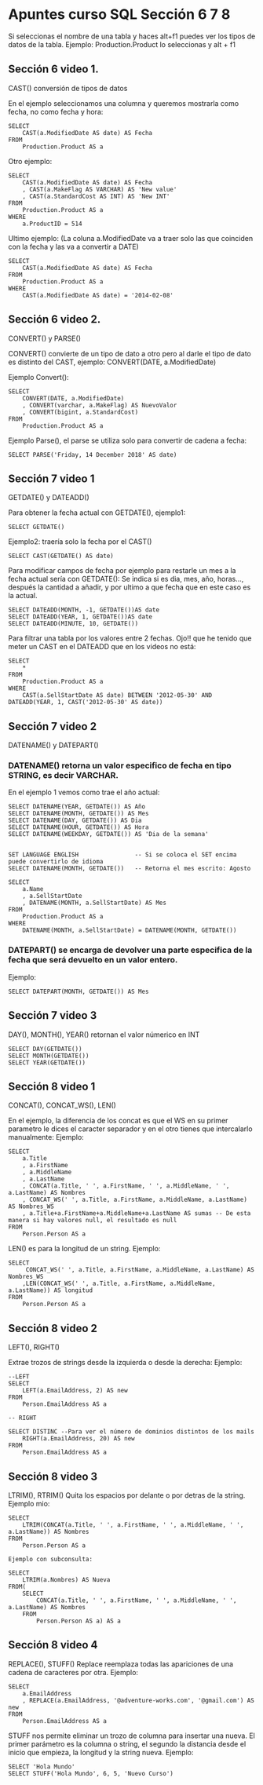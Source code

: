 # Apuntes curso SQL Sección 6 7 8

Si seleccionas el nombre de una tabla y haces alt+f1 puedes ver los tipos de datos de la tabla. Ejemplo: Production.Product lo seleccionas y alt + f1

## Sección 6 video 1.

CAST() conversión de tipos de datos

En el ejemplo seleccionamos una columna y queremos mostrarla como fecha, no como fecha y hora:
~~~
SELECT
	CAST(a.ModifiedDate AS date) AS Fecha
FROM
	Production.Product AS a
~~~
Otro ejemplo:
~~~
SELECT
	CAST(a.ModifiedDate AS date) AS Fecha
	, CAST(a.MakeFlag AS VARCHAR) AS 'New value'
	, CAST(a.StandardCost AS INT) AS 'New INT'
FROM
	Production.Product AS a
WHERE
	a.ProductID = 514
~~~
Ultimo ejemplo: (La coluna a.ModifiedDate va a traer solo las que coinciden con la fecha y las va a convertir a DATE)
~~~
SELECT
	CAST(a.ModifiedDate AS date) AS Fecha
FROM
	Production.Product AS a
WHERE
	CAST(a.ModifiedDate AS date) = '2014-02-08'
~~~
## Sección 6 video 2.

CONVERT() y PARSE()

CONVERT() convierte de un tipo de dato a otro pero al darle el tipo de dato es distinto del CAST, ejemplo: CONVERT(DATE, a.ModifiedDate)

Ejemplo Convert():
~~~
SELECT
	CONVERT(DATE, a.ModifiedDate)
	, CONVERT(varchar, a.MakeFlag) AS NuevoValor 
	, CONVERT(bigint, a.StandardCost) 
FROM
	Production.Product AS a
~~~
Ejemplo Parse(), el parse se utiliza solo para convertir de cadena a fecha:
~~~
SELECT PARSE('Friday, 14 December 2018' AS date)
~~~
## Sección 7 video 1

GETDATE() y DATEADD()

Para obtener la fecha actual con GETDATE(), ejemplo1:
~~~
SELECT GETDATE()
~~~
Ejemplo2: traería solo la fecha por el CAST()
~~~
SELECT CAST(GETDATE() AS date)
~~~
Para modificar campos de fecha por ejemplo para restarle un mes a la fecha actual sería con GETDATE():
Se indica si es dia, mes, año, horas..., después la cantidad a añadir, y por ultimo a que fecha que en este caso es la actual.
~~~
SELECT DATEADD(MONTH, -1, GETDATE())AS date
SELECT DATEADD(YEAR, 1, GETDATE())AS date
SELECT DATEADD(MINUTE, 10, GETDATE())
~~~
Para filtrar una tabla por los valores entre 2 fechas. Ojo!! que he tenido que meter un CAST en el DATEADD que en los videos no está:
~~~
SELECT
	*
FROM
	Production.Product AS a
WHERE
	CAST(a.SellStartDate AS date) BETWEEN '2012-05-30' AND DATEADD(YEAR, 1, CAST('2012-05-30' AS date))
~~~
## Sección 7 video 2

DATENAME() y DATEPART()

### DATENAME() retorna un valor especifico de fecha en tipo STRING, es decir VARCHAR.

En el ejemplo 1 vemos como trae el año actual:
~~~
SELECT DATENAME(YEAR, GETDATE()) AS Año
SELECT DATENAME(MONTH, GETDATE()) AS Mes
SELECT DATENAME(DAY, GETDATE()) AS Dia
SELECT DATENAME(HOUR, GETDATE()) AS Hora
SELECT DATENAME(WEEKDAY, GETDATE()) AS 'Dia de la semana'


SET LANGUAGE ENGLISH                -- Si se coloca el SET encima puede convertirlo de idioma 
SELECT DATENAME(MONTH, GETDATE())   -- Retorna el mes escrito: Agosto

SELECT
	a.Name
	, a.SellStartDate
	, DATENAME(MONTH, a.SellStartDate) AS Mes
FROM
	Production.Product AS a
WHERE
	DATENAME(MONTH, a.SellStartDate) = DATENAME(MONTH, GETDATE())
~~~
### DATEPART() se encarga de devolver una parte especifica de la fecha que será devuelto en un valor entero.

Ejemplo:
~~~
SELECT DATEPART(MONTH, GETDATE()) AS Mes
~~~
## Sección 7 video 3

DAY(), MONTH(), YEAR() retornan el valor númerico en INT
~~~
SELECT DAY(GETDATE())
SELECT MONTH(GETDATE())
SELECT YEAR(GETDATE())
~~~
## Sección 8 video 1

CONCAT(), CONCAT_WS(), LEN()

En el ejemplo, la diferencia de los concat es que el WS en su primer parametro le dices el caracter separador y en el otro tienes que intercalarlo manualmente:
Ejemplo:
~~~
SELECT
	a.Title
	, a.FirstName
	, a.MiddleName
	, a.LastName
	, CONCAT(a.Title, ' ', a.FirstName, ' ', a.MiddleName, ' ', a.LastName) AS Nombres
	, CONCAT_WS(' ', a.Title, a.FirstName, a.MiddleName, a.LastName) AS Nombres_WS
	, a.Title+a.FirstName+a.MiddleName+a.LastName AS sumas -- De esta manera si hay valores null, el resultado es null
FROM
	Person.Person AS a
~~~
LEN() es para la longitud de un string.
Ejemplo:
~~~
SELECT
	 CONCAT_WS(' ', a.Title, a.FirstName, a.MiddleName, a.LastName) AS Nombres_WS
	,LEN(CONCAT_WS(' ', a.Title, a.FirstName, a.MiddleName, a.LastName)) AS longitud
FROM
	Person.Person AS a
~~~
## Sección 8 video 2

LEFT(), RIGHT()

Extrae trozos de strings desde la izquierda o desde la derecha:
Ejemplo:
~~~
--LEFT
SELECT
	LEFT(a.EmailAddress, 2) AS new
FROM
	Person.EmailAddress AS a

-- RIGHT

SELECT DISTINC --Para ver el número de dominios distintos de los mails 
	RIGHT(a.EmailAddress, 20) AS new
FROM
	Person.EmailAddress AS a
~~~
## Sección 8 video 3

LTRIM(), RTRIM()
Quita los espacios por delante o por detras de la string.
Ejemplo mio:
~~~
SELECT
	LTRIM(CONCAT(a.Title, ' ', a.FirstName, ' ', a.MiddleName, ' ', a.LastName)) AS Nombres
FROM
	Person.Person AS a

Ejemplo con subconsulta:

SELECT
	LTRIM(a.Nombres) AS Nueva
FROM(
	SELECT
		CONCAT(a.Title, ' ', a.FirstName, ' ', a.MiddleName, ' ', a.LastName) AS Nombres
	FROM
		Person.Person AS a) AS a
~~~
## Sección 8 video 4

REPLACE(), STUFF()
Replace reemplaza todas las apariciones de una cadena de caracteres por otra.
Ejemplo:
~~~
SELECT
	a.EmailAddress
	, REPLACE(a.EmailAddress, '@adventure-works.com', '@gmail.com') AS new
FROM
	Person.EmailAddress AS a
~~~
STUFF nos permite eliminar un trozo de columna para insertar una nueva.
El primer parámetro es la columna o string, el segundo la distancia desde el inicio que empieza, la longitud y la string nueva.
Ejemplo:
~~~
SELECT 'Hola Mundo'
SELECT STUFF('Hola Mundo', 6, 5, 'Nuevo Curso')
~~~